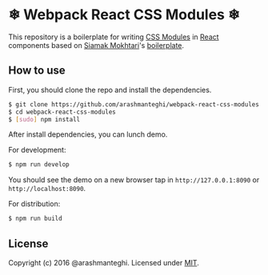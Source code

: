 # ❄︎ Webpack React CSS Modules ❄︎

This repository is a boilerplate for writing [CSS Modules](https://github.com/css-modules/css-modules) in [React](https://facebook.github.io/react/) components based on [Siamak Mokhtari](https://twitter.com/sia_mac)'s [boilerplate](https://github.com/siamak/webpack-react-babel-boilerplate).

## How to use

First, you should clone the repo and install the dependencies.

```bash
$ git clone https://github.com/arashmanteghi/webpack-react-css-modules.git
$ cd webpack-react-css-modules
$ [sudo] npm install
```

After install dependencies, you can lunch demo.

For development:
```bash
$ npm run develop
```
You should see the demo on a new browser tap in `http://127.0.0.1:8090` or `http://localhost:8090`.

For distribution:
```bash
$ npm run build
```

## License
Copyright (c) 2016 @arashmanteghi. Licensed under [MIT](http://mit-license.org).

